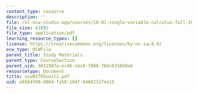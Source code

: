 ```yaml
---
content_type: resource
description: ''
file: /ol-ocw-studio-app/courses/18-01-single-variable-calculus-fall-2005/e85b4f08d084fa58184f6460231fea15_ocw01f05unit2.pdf
file_size: 41892
file_type: application/pdf
learning_resource_types: []
license: https://creativecommons.org/licenses/by-nc-sa/4.0/
ocw_type: OCWFile
parent_title: Study Materials
parent_type: CourseSection
parent_uid: 3031907a-ec46-cbc8-7808-76dc631850a8
resourcetype: Document
title: ocw01f05unit2.pdf
uid: e85b4f08-d084-fa58-184f-6460231fea15
---
```

